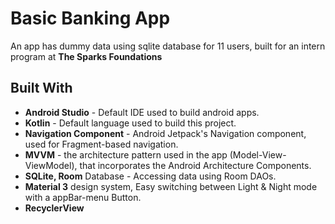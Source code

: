 # Basic Banking App #
An app has dummy data using sqlite database for 11 users, built for an intern program at **The Sparks Foundations**

## Built With ##
* **Android Studio** - Default IDE used to build android apps.
* **Kotlin** - Default language used to build this project.
* **Navigation Component** - Android Jetpack's Navigation component, used for Fragment-based navigation.
* **MVVM** - the architecture pattern used in the app (Model-View-ViewModel), that incorporates the Android Architecture Components.
* **SQLite, Room** Database - Accessing data using Room DAOs.
* **Material 3** design system, Easy switching between Light & Night mode with a appBar-menu Button.
* **RecyclerView**
